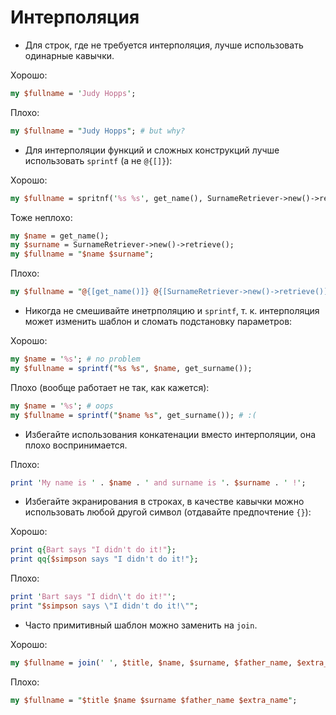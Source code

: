 Интерполяция
============

* Для строк, где не требуется интерполяция, лучше использовать одинарные кавычки.

Хорошо:
```perl
my $fullname = 'Judy Hopps';
```

Плохо:
```perl
my $fullname = "Judy Hopps"; # but why?
```

* Для интерполяции функций и сложных конструкций лучше использовать `sprintf` (а не `@{[]}`):

Хорошо:
```perl
my $fullname = spritnf('%s %s', get_name(), SurnameRetriever->new()->retrieve());
```

Тоже неплохо:
```perl
my $name = get_name();
my $surname = SurnameRetriever->new()->retrieve();
my $fullname = "$name $surname";
```

Плохо:
```perl
my $fullname = "@{[get_name()]} @{[SurnameRetriever->new()->retrieve()]}"; # is it even valid?
```

* Никогда не смешивайте инетрполяцию и `sprintf`, т. к. интерполяция может изменить шаблон и сломать подстановку параметров:

Хорошо:
```perl
my $name = '%s'; # no problem
my $fullname = sprintf("%s %s", $name, get_surname());
```

Плохо (вообще работает не так, как кажется):
```perl
my $name = '%s'; # oops
my $fullname = sprintf("$name %s", get_surname()); # :(
```

* Избегайте использования конкатенации вместо интерполяции, она плохо воспринимается.

Плохо:
```perl
print 'My name is ' . $name . ' and surname is '. $surname . ' !';
```

* Избегайте экранирования в строках, в качестве кавычки можно использовать любой другой символ (отдавайте предпочтение `{}`):

Хорошо:
```perl
print q{Bart says "I didn't do it!"};
print qq{$simpson says "I didn't do it!"};
```

Плохо:
```perl
print 'Bart says "I didn\'t do it!"';
print "$simpson says \"I didn't do it!\"";
```

* Часто примитивный шаблон можно заменить на `join`.

Хорошо:
```perl
my $fullname = join(' ', $title, $name, $surname, $father_name, $extra_name);
```

Плохо:
```perl
my $fullname = "$title $name $surname $father_name $extra_name";
```
